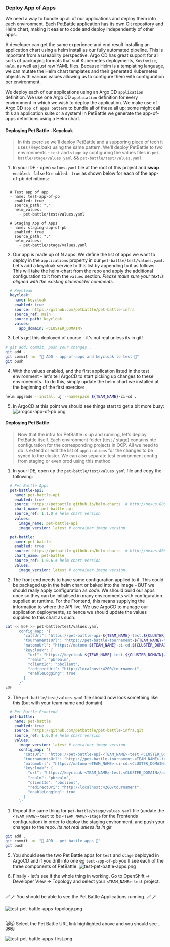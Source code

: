 ### Deploy App of Apps
We need a way to bundle up all of our applications and deploy them into each environment. Each PetBattle application has its own Git repository and Helm chart, making it easier to code and deploy independently of other apps.

A developer can get the same experience and end result installing an application chart using a helm install as our fully automated pipeline. This is important from a useability perspective. Argo CD has great support for all sorts of packaging formats that suit Kubernetes deployments, `Kustomize`, `Helm`, as well as just raw YAML files. Because Helm is a templating language, we can mutate the Helm chart templates and their generated Kubernetes objects with various values allowing us to configure them with configuration per environment.

We deploy each of our applications using an Argo CD `application` definition. We use one Argo CD `application` definition for every environment in which we wish to deploy the application. We make use of Argo CD `app of apps pattern` to bundle all of these all up; some might call this an application suite or a system! In PetBattle we generate the app-of-apps definitions using a Helm chart.

#### Deploying Pet Battle - Keycloak
> In this exercise we'll deploy PetBattle and a supporing piece of tech it uses (Keycloak) using the same pattern. We'll deploy PetBattle to two environments - `test` and `stage` by configuring the values files in `pet-battle/stage/values.yaml` && `pet-battle/test/values.yaml`

1. In your IDE - open `values.yaml` file at the root of this project and **swap** `enabled: false` to `enabled: true` as shown below for each of the app-of-pb definitions:

<pre><code class="language-yaml">
  # Test app of app
  - name: test-app-of-pb
    enabled: true
    source_path: "."
    helm_values:
      - pet-battle/test/values.yaml

  # Staging App of Apps
  - name: staging-app-of-pb
    enabled: true
    source_path: "."
    helm_values:
      - pet-battle/stage/values.yaml
</code></pre>


2. Our app is made up of N apps. We define the list of apps we want to deploy in the `applications` property in our `pet-battle/test/values.yaml`. Let's add a keycloak service to this list by appending to it as follows. This will take the helm-chart from the repo and apply the additional configuration to it from the `values` section. *Please make sure your text is aligned with the existing placeholder comments.*

```yaml
  # Keycloak
  keycloak:
    name: keycloak
    enabled: true
    source: https://github.com/petbattle/pet-battle-infra
    source_ref: main
    source_path: keycloak
    values:
      app_domain: <CLUSTER_DOMAIN>
```

3. Let's get this deployed of course - it's not real unless its in git!

```bash
# git add, commit, push your changes..
git add .
git commit -m  "🐰 ADD - app-of-apps and keycloak to test 🐰" 
git push 
```

4. With the values enabled, and the first application listed in the test environment - let's tell ArgoCD to start picking up changes to these environemnts. To do this, simply update the helm chart we installed at the beginning of the first exercise:

```bash
helm upgrade --install uj --namespace ${TEAM_NAME}-ci-cd .
```

5. In ArgoCD at this point we should see things start to get a bit more busy:
![arogcd-app-of-pb.png](images/arogcd-app-of-pb.png)


#### Deploying Pet Battle
> Now that the infra for PetBattle is up and running, let's deploy PetBattle itself. Each environment folder (test / stage) contains hte configuration for the corresponding projects in OCP. All we need to do is extend or edit the list of `applications` for the changes to be syncd to the cluster. We can also separate test environment config from staging or even prod using this method


1. In your IDE, open up the `pet-battle/test/values.yaml` file and copy the following:

```yaml
  # Pet Battle Apps
  pet-battle-api:
    name: pet-battle-api
    enabled: true
    source: https://petbattle.github.io/helm-charts  # http://nexus:8081/repository/helm-charts
    chart_name: pet-battle-api
    source_ref: 1.1.0 # helm chart version
    values:
      image_name: pet-battle-api
      image_version: latest # container image version

  pet-battle:
    name: pet-battle
    enabled: true
    source: https://petbattle.github.io/helm-charts  # http://nexus:8081/repository/helm-charts 
    chart_name: pet-battle
    source_ref: 1.0.6 # helm chart version
    values:
      image_version: latest # container image version
```

2. The front end needs to have some configuration applied to it. This could be packaged up in the helm chart or baked into the image - BUT we should really apply configuration as *code*. We should build our apps once so they can be initialised in many environments with configuration supplied at runtime. For the Frontend, this means supplying the information to where the API live. We use ArgoCD to manage our application deployments, so hence we should update the values supplied to this chart as such.

```bash
cat << EOF >> pet-battle/test/values.yaml
      config_map: '{
        "catsUrl": "https://pet-battle-api-${TEAM_NAME}-test.${CLUSTER_DOMAIN}",
        "tournamentsUrl": "https://pet-battle-tournament-${TEAM_NAME}-test.${CLUSTER_DOMAIN}",
        "matomoUrl": "https://matomo-${TEAM_NAME}-ci-cd.${CLUSTER_DOMAIN}/",
        "keycloak": {
          "url": "https://keycloak-${TEAM_NAME}-test.${CLUSTER_DOMAIN}/auth/",
          "realm": "pbrealm",
          "clientId": "pbclient",
          "redirectUri": "http://localhost:4200/tournament",
          "enableLogging": true
        }
      }'
EOF
```

3. The `pet-battle/test/values.yaml` file should now look something like this (but with your team name and domain)

```yaml
  # Pet Battle Frontend
  pet-battle:
    name: pet-battle
    enabled: true
    source: https://github.com/petbattle/pet-battle-infra.git
    source_ref: 1.0.0 # helm chart version
    values:
      image_version: latest # container image version
      config_map: '{
        "catsUrl": "https://pet-battle-api-<TEAM_NAME>-test.<CLUSTER_DOMAIN>",
        "tournamentsUrl": "https://pet-battle-tournament-<TEAM_NAME>-test.<CLUSTER_DOMAIN>",
        "matomoUrl": "https://matomo-<TEAM_NAME>-ci-cd.<CLUSTER_DOMAIN>/",
        "keycloak": {
          "url": "https://keycloak-<TEAM_NAME>-test.<CLUSTER_DOMAIN>/auth/",
          "realm": "pbrealm",
          "clientId": "pbclient",
          "redirectUri": "http://localhost:4200/tournament",
          "enableLogging": true
        }
      }'
```

1. Repeat the same thing for `pet-battle/stage/values.yaml` file (update the `<TEAM_NAME>-test` to be `<TEAM_NAME>-stage` for the Frontends configuration) in order to deploy the staging environment, and push your changes to the repo. _Its not real unless its in git_

```bash
git add .
git commit -m  "🐩 ADD - pet battle apps 🐩" 
git push 
```

5. You should see the two Pet Battle apps for `test` and `stage` deployed in ArgoCD and if you drill into one eg `test-app-of-pb` you'll see each of the three components of PetBattle:
![test-pet-battle-apps.png](images/test-pet-battle-apps.png)

6. Finally - let's see if the whole thing in working. Go to OpenShift -> Developer View -> Topology and select your `<TEAM_NAME>-test` project.
</br>
🪄 🪄 You should be able to see the Pet Battle Applications running. 🪄 🪄

![test-pet-battle-apps-topology.png](images/test-pet-battle-apps-topology.png)

</br>
😻😻 Select the Pet Battle URL link highlighted above and you should see ... 😻😻

![test-pet-battle-apps-first.png](images/test-pet-battle-apps-first.png)